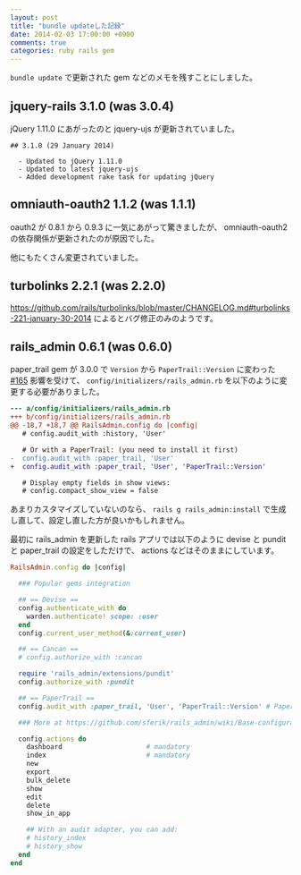 ```yaml
---
layout: post
title: "bundle updateした記録"
date: 2014-02-03 17:00:00 +0900
comments: true
categories: ruby rails gem
---
```

`bundle update` で更新された gem などのメモを残すことにしました。

<!--more-->

## jquery-rails 3.1.0 (was 3.0.4)

jQuery 1.11.0 にあがったのと jquery-ujs が更新されていました。

```text CHANGELOG.md
## 3.1.0 (29 January 2014)

  - Updated to jQuery 1.11.0
  - Updated to latest jquery-ujs
  - Added development rake task for updating jQuery
```

## omniauth-oauth2 1.1.2 (was 1.1.1)

oauth2 が 0.8.1 から 0.9.3 に一気にあがって驚きましたが、
omniauth-oauth2 の依存関係が更新されたのが原因でした。

他にもたくさん変更されていました。

## turbolinks 2.2.1 (was 2.2.0)

https://github.com/rails/turbolinks/blob/master/CHANGELOG.md#turbolinks-221-january-30-2014
によるとバグ修正のみのようです。

## rails_admin 0.6.1 (was 0.6.0)

paper_trail gem が 3.0.0 で `Version` から `PaperTrail::Version` に変わった
[#165](https://github.com/airblade/paper_trail/pull/165)
影響を受けて、
`config/initializers/rails_admin.rb`
を以下のように変更する必要がありました。

```diff config/initializers/rails_admin.rb.diff
--- a/config/initializers/rails_admin.rb
+++ b/config/initializers/rails_admin.rb
@@ -18,7 +18,7 @@ RailsAdmin.config do |config|
   # config.audit_with :history, 'User'

   # Or with a PaperTrail: (you need to install it first)
-  config.audit_with :paper_trail, 'User'
+  config.audit_with :paper_trail, 'User', 'PaperTrail::Version'

   # Display empty fields in show views:
   # config.compact_show_view = false
```

あまりカスタマイズしていないのなら、
`rails g rails_admin:install`
で生成し直して、設定し直した方が良いかもしれません。

最初に rails_admin を更新した rails アプリでは以下のように
devise と pundit と paper_trail の設定をしただけで、
actions などはそのままにしています。

```ruby config/initializers/rails_admin.rb
RailsAdmin.config do |config|

  ### Popular gems integration

  ## == Devise ==
  config.authenticate_with do
    warden.authenticate! scope: :user
  end
  config.current_user_method(&:current_user)

  ## == Cancan ==
  # config.authorize_with :cancan

  require 'rails_admin/extensions/pundit'
  config.authorize_with :pundit

  ## == PaperTrail ==
  config.audit_with :paper_trail, 'User', 'PaperTrail::Version' # PaperTrail >= 3.0.0

  ### More at https://github.com/sferik/rails_admin/wiki/Base-configuration

  config.actions do
    dashboard                     # mandatory
    index                         # mandatory
    new
    export
    bulk_delete
    show
    edit
    delete
    show_in_app

    ## With an audit adapter, you can add:
    # history_index
    # history_show
  end
end
```

